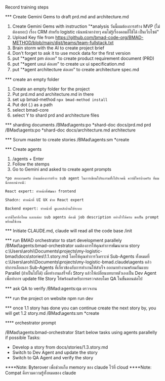 Record training steps


*** Create Gemini Gems to draft prd.md and architecture.md
1. Create Gemini Gems with instruction "*analysis วันนี้ผมต้องการสร้าง MVP (ไม่ต้องเยอะ) เรื่อง CRM สำหรับ logistic เน้นหน้าตาง่ายๆ คนไม่รู้เรื่องคอมก็ใช้ได้ เป็นเว็บไซต์"
2. Upload Key file from https://github.com/bmad-code-org/BMAD-METHOD/blob/main/dist/teams/team-fullstack.txt
3. Brain storm with the AI to create project brief
4. Don't forget to ask it to use mock data for the first version
5. put "*agent pm ต่อเลย" to create product requirement document (PRD)
6. put "*agent uxui ต่อเลย" to create ux ui specification.md
7. put "*agent architecture ต่อเลย" to create architecture spec.md

*** create an empty folder
1. Create an empty folder for the project
2. Put prd.md and architecture.md in there
3. set up bmad-method `npx bmad-method install`
4. Put dot (.) as a path
5. select bmad-core
6. select Y to shard prd and architecture files

*** sharding documents
/BMad\agents:po *shard-doc docs/prd.md prd
/BMad\agents:po *shard-doc docs/architecture.md architecture

*** Scrum master to create stories
/BMad\agents:sm *create

*** Create agents
1. /agents + Enter
2. Follow the stemps
3. Go to Gemini and asked to create agent prompts
```
*po สอบถามครับ ถ้าผมต้องการสร้าง sub agent ในการเขียนโปรแกรมทั้้งโปรเจคนี้ ควรมีใครบ้างครับ ที่ผมนึกออกน่าจะมี:

React expert: ทำหน้าที่พัฒนา frontend

Shadcn: ทำหน้าที่ UI UX ช่วย React expert

ฺBackend expert: ทำหน้าที่ ดูแลหลังบ้านให้ระบบ

ควรมีใครอีกไหม และแต่ละ sub agents ต้องมี job description อย่างไรให้ครบ ขอเป็น prompt พร้อมใช้งาน
```

*** Initiate CLAUDE.md, claude will read all the code base
/init


*** run BMAD orchestrator to start development parallely
 /BMad\agents:bmad-orchestrator ผมต้องการให้คุณทำการพัฒนาตาม story c:\Users\arohi\Documents\projects\my-logistic-bmad\docs\stories\1.1.story.md โดยให้คุณทำการวิเคราะห์ Sub-Agents ทั้งหมดที่ c:\Users\arohi\Documents\projects\my-logistic-bmad\.claude\agents แล้วทำการเลือกเอา Sub-Agents ที่เกี่ยวข้องกับการทำงานให้สำเร็จ ออกมาทำงานพร้อมกันแบบ Parallel (ถ้าเป็นไปได้) เมื่อทำงานเสร็จทั้ง Story แล้วให้เปลี่ยนบทบาทตัวเองเป็น Dev Agent เพื่อทำการ update file Story ให้พร้อมสำหรับการตรวจสอบโดย QA ในขั้นตอนต่อไป

*** ask QA to verify
/BMad:agents:qa ตรวจงาน


*** run the project on website
npm run dev

*** once 1.1 story has done you can continue create the next story by, you will get 1.2 story.md
/BMad\agents:sm *create

**** orchestrator prompt

/BMad\agents:bmad-orchestrator Start below tasks using agents parallelly if possible
Tasks:
- Develop a story from docs/stories/1.3.story.md
- Switch to Dev Agent and update the story
- Switch to QA Agent and verify the story



****Note: Byterover เพื่อช่วยเก็บ memory ของ claude ไว้ที่ cloud
****Note: Compat คือรวมความรู้ทั้งหมดของ claude
